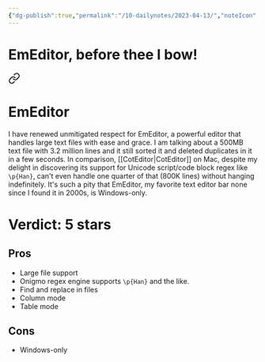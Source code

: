 ```yaml
---
{"dg-publish":true,"permalink":"/10-dailynotes/2023-04-13/","noteIcon":"2"}
---
```


# EmEditor, before thee I bow!

<div class="transclusion internal-embed is-loaded"><a class="markdown-embed-link" href="/em-editor/" aria-label="Open link"><svg xmlns="http://www.w3.org/2000/svg" width="24" height="24" viewBox="0 0 24 24" fill="none" stroke="currentColor" stroke-width="2" stroke-linecap="round" stroke-linejoin="round" class="svg-icon lucide-link"><path d="M10 13a5 5 0 0 0 7.54.54l3-3a5 5 0 0 0-7.07-7.07l-1.72 1.71"></path><path d="M14 11a5 5 0 0 0-7.54-.54l-3 3a5 5 0 0 0 7.07 7.07l1.71-1.71"></path></svg></a><div class="markdown-embed">

<div class="markdown-embed-title">

# EmEditor

</div>



I have renewed unmitigated respect for EmEditor, a powerful editor that handles large text files with ease and grace. I am talking about a 500MB text file with 3.2 million lines and it still sorted it and deleted duplicates in it in a few seconds. In comparison, [[CotEditor\|CotEditor]] on Mac, despite my delight in discovering its support for Unicode script/code block regex like `\p{Han}`, can't even handle one quarter of that (800K lines) without hanging indefinitely. It's such a pity that EmEditor, my favorite text editor bar none since I found it in 2000s, is Windows-only. 
# Verdict: 5 stars

## Pros

- Large file support
- Onigmo regex engine supports `\p{Han}` and the like.
- Find and replace in files
- Column mode
- Table mode

## Cons

- Windows-only


</div></div>
